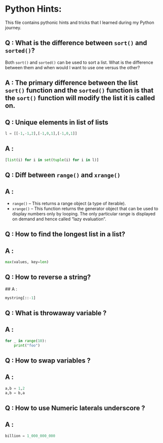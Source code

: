 # Python Hints:

This file contains pythonic hints and tricks that I learned during my Python journey.

## Q : What is the difference between `sort()` and `sorted()`?

Both `sort()` and `sorted()` can be used to sort a list. What is the difference between them and when would I want to use one versus the other?

## A : The primary difference between the list `sort()` function and the `sorted()` function is that the `sort()` function will modify the list it is called on. 

## Q : Unique elements in list of lists

```python
l = [[-1,-1,2],[-1,0,1],[-1,0,1]]
```

## A :

```python
[list(i) for i in set(tuple(i) for i in l)]
```

## Q : Diff between `range()` and `xrange()`

## A :

* `range()` – This returns a range object (a type of iterable). 
* `xrange()` – This function returns the generator object that can be used to display numbers only by looping. The only particular range is displayed on demand and hence called “lazy evaluation“.

## Q : How to find the longest list in a list?

## A : 
```python
max(values, key=len)
```

## Q : How to reverse a string?

## A :

```python
mystring[::-1]
```

## Q : What is throwaway variable ?

## A : 
```python
for _ in range(10):
    print("foo")
```

## Q : How to swap variables ?

## A : 

```python
a,b = 1,2
a,b = b,a
```

## Q : How to use Numeric laterals underscore ?

## A :

```python
billion = 1_000_000_000
```


